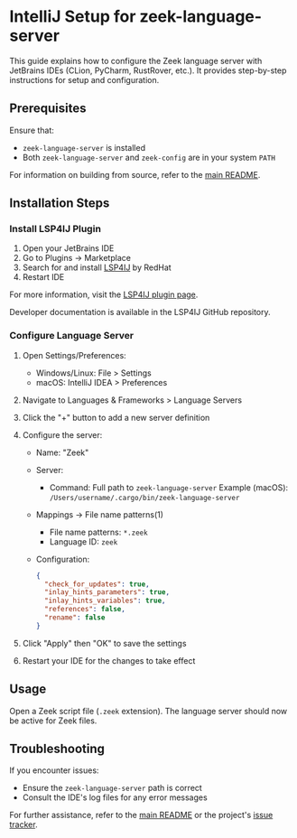 # IntelliJ Setup for zeek-language-server

This guide explains how to configure the Zeek language server with JetBrains
IDEs (CLion, PyCharm, RustRover, etc.). It provides step-by-step
instructions for setup and configuration.

## Prerequisites

Ensure that:

- `zeek-language-server` is installed
- Both `zeek-language-server` and `zeek-config` are in your system `PATH`

For information on building from source, refer to the [main README](README.md).

## Installation Steps

### Install LSP4IJ Plugin

1. Open your JetBrains IDE
2. Go to Plugins -> Marketplace
3. Search for and install
[LSP4IJ](https://plugins.jetbrains.com/plugin/23257-lsp4ij) by RedHat
4. Restart IDE

For more information, visit the [LSP4IJ plugin
page](https://plugins.jetbrains.com/plugin/23257-lsp4ij).

Developer documentation is available in the LSP4IJ GitHub
repository.

### Configure Language Server

1. Open Settings/Preferences:
   - Windows/Linux: File > Settings
   - macOS: IntelliJ IDEA > Preferences

2. Navigate to Languages & Frameworks > Language Servers

3. Click the "+" button to add a new server definition

4. Configure the server:
   - Name: "Zeek"
   - Server:
     - Command: Full path to `zeek-language-server`
       Example (macOS): `/Users/username/.cargo/bin/zeek-language-server`
   - Mappings -> File name patterns(1)
     - File name patterns: `*.zeek`
     - Language ID: `zeek`
   - Configuration:

     ```json
     {
       "check_for_updates": true,
       "inlay_hints_parameters": true,
       "inlay_hints_variables": true,
       "references": false,
       "rename": false
     }
     ```

5. Click "Apply" then "OK" to save the settings

6. Restart your IDE for the changes to take effect

## Usage

Open a Zeek script file (`.zeek` extension). The language server should now be
active for Zeek files.

## Troubleshooting

If you encounter issues:

- Ensure the `zeek-language-server` path is correct
- Consult the IDE's log files for any error messages

For further assistance, refer to the [main README](README.md) or the project's
[issue tracker](https://github.com/bbannier/zeek-language-server/issues).

